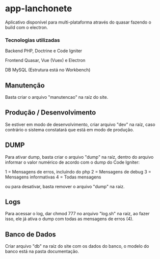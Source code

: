 # app-lanchonete
Aplicativo disponível para multi-plataforma através do quasar fazendo o build com o electron.

### Tecnologias utilizadas
Backend
PHP, Doctrine e Code Igniter

Frontend
Quasar, Vue (Vuex) e Electron

DB
MySQL (Estrutura está no Workbench)

## Manutenção
Basta criar o arquivo "manutencao" na raíz do site.

## Produção / Desenvolvimento
Se estiver em modo de desenvolvimento, criar arquivo "dev" na raíz, caso contrário o sistema constatará que está em modo de produção.

## DUMP
Para ativar dump, basta criar o arquivo "dump" na raíz, dentro do arquivo informar o valor numérico de acordo com o dump do Code Igniter:

1 = Mensagens de erros, incluíndo do php
2 = Mensagens de debug
3 = Mensagens informativas
4 = Todas mensagens

ou para desativar, basta remover o arquivo "dump" na raiz.

## Logs
Para acessar o log, dar chmod 777 no arquivo "log.sh" na raíz, ao fazer isso, ele já ativa o dump com todas as mensagens de erros (4).

## Banco de Dados
Criar arquivo "db" na raíz do site com os dados do banco, o modelo do banco está na pasta documentação.